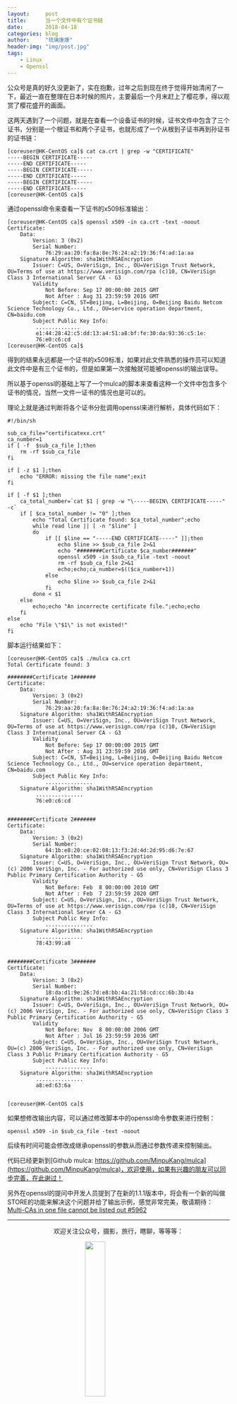 ```yaml
---
layout:     post
title:      当一个文件中有个证书链
date:       2018-04-18
categories: blog
author:     "琉璃康康"
header-img: "img/post.jpg"
tags:
    - Linux
    - Openssl
---
```


<style>
img{
  display:block;
  margin:0
  auto;
}
</style>

<meta name="referrer" content="never">

公众号是真的好久没更新了，实在抱歉，过年之后到现在终于觉得开始清闲了一下，最近一直在整理在日本时候的照片，主要最后一个月末赶上了樱花季，得以观赏了樱花盛开的画面。

这两天遇到了一个问题，就是在查看一个设备证书的时候，证书文件中包含了三个证书，分别是一个根证书和两个子证书，也就形成了一个从根到子证书再到孙证书的证书链：

```
[coreuser@HK-CentOS ca]$ cat ca.crt | grep -w "CERTIFICATE"
-----BEGIN CERTIFICATE-----
-----END CERTIFICATE-----
-----BEGIN CERTIFICATE-----
-----END CERTIFICATE-----
-----BEGIN CERTIFICATE-----
-----END CERTIFICATE-----
[coreuser@HK-CentOS ca]$
```

通过openssl命令来查看一下证书的x509标准输出：
```
[coreuser@HK-CentOS ca]$ openssl x509 -in ca.crt -text -noout
Certificate:
    Data:
        Version: 3 (0x2)
        Serial Number:
            76:29:aa:20:fa:8a:8e:76:24:a2:19:36:f4:ad:1a:aa
    Signature Algorithm: sha1WithRSAEncryption
        Issuer: C=US, O=VeriSign, Inc., OU=VeriSign Trust Network, OU=Terms of use at https://www.verisign.com/rpa (c)10, CN=VeriSign Class 3 International Server CA - G3
        Validity
            Not Before: Sep 17 00:00:00 2015 GMT
            Not After : Aug 31 23:59:59 2016 GMT
        Subject: C=CN, ST=Beijing, L=Beijing, O=Beijing Baidu Netcom Science Technology Co., Ltd., OU=service operation department, CN=baidu.com
        Subject Public Key Info:
         ..............
         e1:44:28:42:c5:dd:13:a4:51:a8:bf:fe:30:da:93:36:c5:1e:
         76:e0:c6:cd
[coreuser@HK-CentOS ca]$
```

得到的结果永远都是一个证书的x509标准，如果对此文件熟悉的操作员可以知道此文件中是有三个证书的，但是如果第一次接触就可能被openssl的输出误导。

所以基于openssl的基础上写了一个mulca的脚本来查看这种一个文件中包含多个证书的情况，当然一文件一证书的情况也是可以的。

理论上就是通过判断将各个证书分批调用openssl来进行解析，具体代码如下：
```
#!/bin/sh

sub_ca_file="certificatexx.crt"
ca_number=1
if [ -f  $sub_ca_file ];then
    rm -rf $sub_ca_file
fi

if [ -z $1 ];then
    echo "ERROR: missing the file name";exit
fi

if [ -f $1 ];then
    ca_total_number=`cat $1 | grep -w "\-----BEGIN\ CERTIFICATE-----" -c`
    if [ $ca_total_number != "0" ];then
        echo "Total Certificate found: $ca_total_number";echo
        while read line || [ -n "$line" ]
        do
            if [[ $line == "-----END CERTIFICATE-----" ]];then
                echo $line >> $sub_ca_file 2>&1
                echo "########Certificate $ca_number#######"
                openssl x509 -in $sub_ca_file -text -noout
                rm -rf $sub_ca_file 2>&1
                echo;echo;ca_number=$(($ca_number+1))
            else
                echo $line >> $sub_ca_file 2>&1
            fi
        done < $1
    else
        echo;echo "An incorrecte certificate file.";echo;echo
    fi
else
    echo "File \"$1\" is not existed!"
fi
```

脚本运行结果如下：
```
[coreuser@HK-CentOS ca]$ ./mulca ca.crt
Total Certificate found: 3

########Certificate 1#######
Certificate:
    Data:
        Version: 3 (0x2)
        Serial Number:
            76:29:aa:20:fa:8a:8e:76:24:a2:19:36:f4:ad:1a:aa
    Signature Algorithm: sha1WithRSAEncryption
        Issuer: C=US, O=VeriSign, Inc., OU=VeriSign Trust Network, OU=Terms of use at https://www.verisign.com/rpa (c)10, CN=VeriSign Class 3 International Server CA - G3
        Validity
            Not Before: Sep 17 00:00:00 2015 GMT
            Not After : Aug 31 23:59:59 2016 GMT
        Subject: C=CN, ST=Beijing, L=Beijing, O=Beijing Baidu Netcom Science Technology Co., Ltd., OU=service operation department, CN=baidu.com
        Subject Public Key Info:
            ...............
    Signature Algorithm: sha1WithRSAEncryption
         ...............
         76:e0:c6:cd


########Certificate 2#######
Certificate:
    Data:
        Version: 3 (0x2)
        Serial Number:
            64:1b:e8:20:ce:02:08:13:f3:2d:4d:2d:95:d6:7e:67
    Signature Algorithm: sha1WithRSAEncryption
        Issuer: C=US, O=VeriSign, Inc., OU=VeriSign Trust Network, OU=(c) 2006 VeriSign, Inc. - For authorized use only, CN=VeriSign Class 3 Public Primary Certification Authority - G5
        Validity
            Not Before: Feb  8 00:00:00 2010 GMT
            Not After : Feb  7 23:59:59 2020 GMT
        Subject: C=US, O=VeriSign, Inc., OU=VeriSign Trust Network, OU=Terms of use at https://www.verisign.com/rpa (c)10, CN=VeriSign Class 3 International Server CA - G3
        Subject Public Key Info:
            ...............
    Signature Algorithm: sha1WithRSAEncryption
         ...............
         78:43:99:a8


########Certificate 3#######
Certificate:
    Data:
        Version: 3 (0x2)
        Serial Number:
            18:da:d1:9e:26:7d:e8:bb:4a:21:58:cd:cc:6b:3b:4a
    Signature Algorithm: sha1WithRSAEncryption
        Issuer: C=US, O=VeriSign, Inc., OU=VeriSign Trust Network, OU=(c) 2006 VeriSign, Inc. - For authorized use only, CN=VeriSign Class 3 Public Primary Certification Authority - G5
        Validity
            Not Before: Nov  8 00:00:00 2006 GMT
            Not After : Jul 16 23:59:59 2036 GMT
        Subject: C=US, O=VeriSign, Inc., OU=VeriSign Trust Network, OU=(c) 2006 VeriSign, Inc. - For authorized use only, CN=VeriSign Class 3 Public Primary Certification Authority - G5
        Subject Public Key Info:
            ...............
    Signature Algorithm: sha1WithRSAEncryption
         ...............
         a8:ed:63:6a


[coreuser@HK-CentOS ca]$
```


如果想修改输出内容，可以通过修改脚本中的openssl命令参数来进行控制：
```
openssl x509 -in $sub_ca_file -text -noout
```

后续有时间可能会修改成继承openssl的参数从而通过参数传递来控制输出。

代码已经更新到[Github mulca: https://github.com/MinpuKang/mulca](https://github.com/MinpuKang/mulca)，欢迎使用，如果有兴趣的朋友可以同步完善，在此谢过！

另外在openssl的提问中开发人员提到了在新的1.1.1版本中，将会有一个新的叫做STORE的功能来解决这个问题并给了输出示例，感觉非常完美，敬请期待：[Multi-CAs in one file cannot be listed out #5962](https://github.com/openssl/openssl/issues/5962#issuecomment-382290344)

------------
<p align="center">欢迎关注公众号，摄影，旅行，瞎聊，等等等：</p>
<img src="https://mmbiz.qpic.cn/mmbiz_jpg/QqiaFS6NT0eD1g2UjYu4VfCGHmbhgVqOAnNnJQfN7ZhRVUCopYOsfpPtIEB95VNEqu8trAxJXzGDg01ka6z6wzQ/0?wx_fmt=jpeg" width="30%" />


